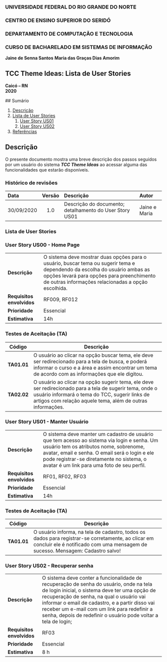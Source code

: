 
### **UNIVERSIDADE FEDERAL DO RIO GRANDE DO NORTE**

### **CENTRO DE ENSINO SUPERIOR DO SERIDÓ**

### **DEPARTAMENTO DE COMPUTAÇÃO E TECNOLOGIA**

### **CURSO DE BACHARELADO EM SISTEMAS DE INFORMAÇÃO**

**Jaine de Senna Santos** 
**Maria das Graças Dias Amorim**  

## **TCC Theme Ideas: Lista de User Stories**

**Caicó – RN**  
**2020**

<div id='sumario'/>
## Sumário

1. [Descrição](#descricao)
2. [Lista de User Stories](#us)
   1. [User Story US01](#us01)
   2. [User Story US02](#us02)
3. [Referências](#referencias)


<div id='descricao'/>

## Descrição

O presente documento mostra uma breve descrição dos passos seguidos por um usuário do sistema ***TCC Theme Ideas*** ao acessar alguma das funcionalidades que estarão disponíveis.


### Histórico de revisões

| Data | Versão | Descrição | Autor |
| :--- | :----: | :---------| :---- |
| 30/09/2020 | 1.0 | Descrição do documento; detalhamento do User Story US01 | Jaine e Maria |

<div id='us'/>

### Lista de User Stories


<div id='us00'/>

### **User Story US00 - Home Page**

|                    |      |
| ------------------ | ---- |
|**Descrição**| O sistema deve mostrar duas opções para o usuário, buscar tema ou sugerir tema e dependendo da escolha do usuário ambas as opções levará para opções para preenchimento de outras informações relacionadas a opção escolhida.|
|**Requisitos envolvidos**| RF009, RF012 |
|**Prioridade**| Essencial |
|**Estimativa**| 14h |

### **Testes de Aceitação (TA)**

| Código | Descrição |
| ------ | --------- |
|**TA01.01**| O usuário ao clicar na opção buscar tema, ele deve ser redirecionado para a tela de busca, e poderá informar o curso e a área e assim encontrar um tema de acordo com as informações que ele digitou. |
|**TA02.02**| O usuário ao clicar na opção sugerir tema, ele deve ser redirecionado para a tela de sugerir tema, onde o usuário informará o tema do TCC, sugerir links de artigos com relação aquele tema, além de outras informações. |


<div id='us01'/>

### **User Story US01 - Manter Usuário**

|                    |      |
| ------------------ | ---- |
|**Descrição**| O sistema deve manter um cadastro de usuário que tem acesso ao sistema via login e senha. Um usuário tem os atributos nome, sobrenome, avatar, email e senha. O email será o login e ele pode registrar-se diretamente no sistema, o avatar é um link para uma foto de seu perfil.|
|**Requisitos envolvidos**| RF01, RF02, RF03 |
|**Prioridade**| Essencial |
|**Estimativa**| 14h |

### **Testes de Aceitação (TA)**

| Código | Descrição |
| ------ | --------- |
|**TA01.01**|O usuário informa, na tela de cadastro, todos os dados para registrar-se corretamente, ao clicar em concluir ele é notificado com uma mensagem de sucesso. Mensagem: Cadastro salvo! |


<div id='us02'/>

### **User Story US02 - Recuperar senha**

|                    |      |
| ------------------ | ---- |
|**Descrição**| O sistema deve conter a funcionalidade de recuperação de senha do usuário, onde na tela de login inicial, o sistema deve ter uma opção de recuperação de senha, na qual o usuário vai informar o email de cadastro, e a partir disso vai receber um e-mail com um link para redefinir a senha, depois de redefinir o usuário pode voltar a tela de login;|
|**Requisitos envolvidos**|RF03 |
|**Prioridade**| Essencial |
|**Estimativa**| 8 h  |


